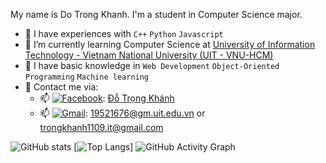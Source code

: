 My name is Do Trong Khanh. I'm a student in Computer Science major.   
- 🌱 I have experiences with ```C++``` ```Python``` ```Javascript```      
- 🌱 I’m currently learning Computer Science at [University of Information Technology - Vietnam National University (UIT - VNU-HCM)](https://en.uit.edu.vn/overview-vnuhcm-university-information-technology)   
- 🌱 I have basic knowledge in ```Web Development``` `Object-Oriented Programming` ```Machine learning```    
- 🌱 Contact me via:   
  +  📫 [<img alt="Facebook" src="https://img.shields.io/badge/Facebook-%231877F2.svg?&style=for-the-badge&logo=Facebook&logoColor=white"/>](https://www.facebook.com/khanh.do.7923030): [Đỗ Trọng Khánh](https://www.facebook.com/khanh.do.7923030)
  +  📫 [<img alt="Gmail" src="https://img.shields.io/badge/Gmail-D14836?style=for-the-badge&logo=gmail&logoColor=white"/>](luongphambao1901@gmail.com): [19521676@gm.uit.edu.vn](mailto:19521676@gm.uit.edu.vn) or [trongkhanh1109.it@gmail.com](mailto:trongkhanh1109.it@gmail.com)   

![GitHub stats](https://github-readme-stats.vercel.app/api?username=trong-khanh-1109&show_icons=true&theme=tokyonight)
[![Top Langs](https://github-readme-stats.vercel.app/api/top-langs/?username=trong-khanh-1109&layout=compact)]
![GitHub Activity Graph](https://activity-graph.herokuapp.com/graph?username=trong-khanh-1109)  
